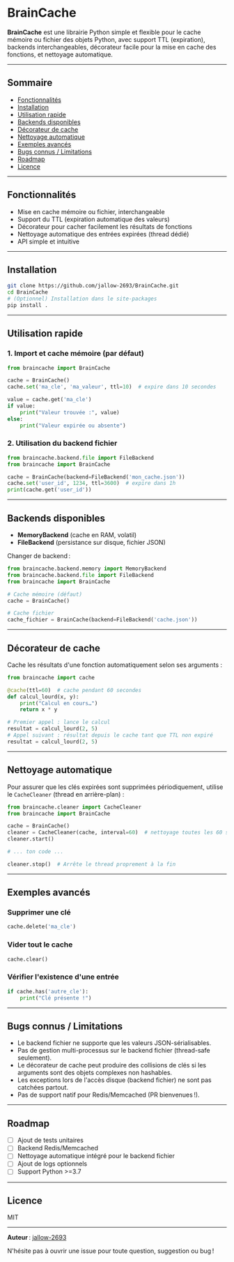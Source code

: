 # BrainCache

**BrainCache** est une librairie Python simple et flexible pour le cache mémoire ou fichier des objets Python, avec support TTL (expiration), backends interchangeables, décorateur facile pour la mise en cache des fonctions, et nettoyage automatique.

---

## Sommaire

- [Fonctionnalités](#fonctionnalités)
- [Installation](#installation)
- [Utilisation rapide](#utilisation-rapide)
- [Backends disponibles](#backends-disponibles)
- [Décorateur de cache](#décorateur-de-cache)
- [Nettoyage automatique](#nettoyage-automatique)
- [Exemples avancés](#exemples-avancés)
- [Bugs connus / Limitations](#bugs-connus--limitations)
- [Roadmap](#roadmap)
- [Licence](#licence)

---

## Fonctionnalités

- Mise en cache mémoire ou fichier, interchangeable
- Support du TTL (expiration automatique des valeurs)
- Décorateur pour cacher facilement les résultats de fonctions
- Nettoyage automatique des entrées expirées (thread dédié)
- API simple et intuitive

---

## Installation

```bash
git clone https://github.com/jallow-2693/BrainCache.git
cd BrainCache
# (Optionnel) Installation dans le site-packages
pip install .
```

---

## Utilisation rapide

### 1. Import et cache mémoire (par défaut)

```python
from braincache import BrainCache

cache = BrainCache()
cache.set('ma_cle', 'ma_valeur', ttl=10)  # expire dans 10 secondes

value = cache.get('ma_cle')
if value:
    print("Valeur trouvée :", value)
else:
    print("Valeur expirée ou absente")
```

### 2. Utilisation du backend fichier

```python
from braincache.backend.file import FileBackend
from braincache import BrainCache

cache = BrainCache(backend=FileBackend('mon_cache.json'))
cache.set('user_id', 1234, ttl=3600)  # expire dans 1h
print(cache.get('user_id'))
```

---

## Backends disponibles

- **MemoryBackend** (cache en RAM, volatil)
- **FileBackend** (persistance sur disque, fichier JSON)

Changer de backend :  
```python
from braincache.backend.memory import MemoryBackend
from braincache.backend.file import FileBackend
from braincache import BrainCache

# Cache mémoire (défaut)
cache = BrainCache()

# Cache fichier
cache_fichier = BrainCache(backend=FileBackend('cache.json'))
```

---

## Décorateur de cache

Cache les résultats d'une fonction automatiquement selon ses arguments :

```python
from braincache import cache

@cache(ttl=60)  # cache pendant 60 secondes
def calcul_lourd(x, y):
    print("Calcul en cours…")
    return x * y

# Premier appel : lance le calcul
resultat = calcul_lourd(2, 5)
# Appel suivant : résultat depuis le cache tant que TTL non expiré
resultat = calcul_lourd(2, 5)
```

---

## Nettoyage automatique

Pour assurer que les clés expirées sont supprimées périodiquement, utilise le `CacheCleaner` (thread en arrière-plan) :

```python
from braincache.cleaner import CacheCleaner
from braincache import BrainCache

cache = BrainCache()
cleaner = CacheCleaner(cache, interval=60)  # nettoyage toutes les 60 secondes
cleaner.start()

# ... ton code ...

cleaner.stop()  # Arrête le thread proprement à la fin
```

---

## Exemples avancés

### Supprimer une clé

```python
cache.delete('ma_cle')
```

### Vider tout le cache

```python
cache.clear()
```

### Vérifier l'existence d'une entrée

```python
if cache.has('autre_cle'):
    print("Clé présente !")
```

---

## Bugs connus / Limitations

- Le backend fichier ne supporte que les valeurs JSON-sérialisables.
- Pas de gestion multi-processus sur le backend fichier (thread-safe seulement).
- Le décorateur de cache peut produire des collisions de clés si les arguments sont des objets complexes non hashables.
- Les exceptions lors de l'accès disque (backend fichier) ne sont pas catchées partout.
- Pas de support natif pour Redis/Memcached (PR bienvenues !).

---

## Roadmap

- [ ] Ajout de tests unitaires
- [ ] Backend Redis/Memcached
- [ ] Nettoyage automatique intégré pour le backend fichier
- [ ] Ajout de logs optionnels
- [ ] Support Python >=3.7

---

## Licence

MIT

---

**Auteur** : [jallow-2693](https://github.com/jallow-2693)

N'hésite pas à ouvrir une issue pour toute question, suggestion ou bug !
